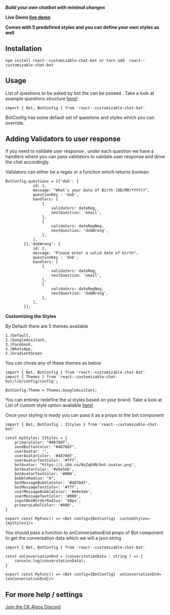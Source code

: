 ***Build your own chatbot with minimal changes***

**Live Demo [live demo](https://chithakumar13.github.io/bot-example)**

**Comes with 5 predefined styles and you can define your own styles as well**

## **Installation**
```
npm install react--customizable-chat-bot or Yarn add  react--customizable-chat-bot
```
 
## **Usage**

List of questions to be asked by bot the can be passed . Take a look at example questions structure [here!](https://github.com/chithakumar13/react-chat-bot/blob/master/src/config/Question/Questionnare.ts)

```
import { Bot, BotConfig } from 'react--customizable-chat-bot'
```
BotConfig has some default set of questions and styles which you can override.

## **Adding Validators to user response**
If you need to validate user response , under each question we have a handlers where you can pass validators to validate user response and drive the chat accordingly.

Validators can either be a regex or a function which returns boolean


```
BotConfig.questions = [{'dob': {
            id: 1,
            message: "What's your Date of Birth (DD/MM/YYYY)?",
            questionKey : 'dob',
            handlers: [
                {
                    validators: dateReg,
                    nextQuestion: 'email',
                },
                {
                    validators: dateRegNeg,
                    nextQuestion: 'dobWrong',
                },
            ],
        }},'dobWrong': {
            id: 2,
            message: "Please enter a valid date of birth",
            questionKey : 'dob',
            handlers: [
                {
                    validators: dateReg,
                    nextQuestion: 'email',
                },
                {
                    validators: dateRegNeg,
                    nextQuestion: 'dobWrong',
                },
            ],
        }];
 ```
 
**Customizing the Styles**

By Default there are 5 themes available 

    1.)Default,
    2.)GoogleAssitant,
    3.)Facebook,
    4.)WhatsApp, 
    5.)GradientGreen   
    
You can chose any of these themes as below    
```
import { Bot, BotConfig } from 'react--customizable-chat-bot'
import { Themes } from 'react--customizable-chat-bot/lib/config/config';

BotConfig.Theme = Themes.GoogleAssitant;
```

You can entirely redefine the ui styles based on your brand.
Take a look at List of custom style option available [here!](https://github.com/chithakumar13/react-chat-bot/blob/master/src/config/style.ts)

Once your styling is ready you can pass it as a props to the bot component

```
import { Bot, BotConfig , IStyles } from 'react--customizable-chat-bot' 

const myStyles: IStyles = {
    primaryColor: "#4870df",
    sendButtonColor: "#4870df",
    userAvatar: '',
    userAvatarColor: '#4870df',
    userAvatarTextColor: '#fff',
    botAvatar: "https://i.ibb.co/NxZqGVN/bot-avatar.png",
    botAvatarColor: '#e6e5eb',
    botAvatarTextColor: '#000',
    bubbleRadius: "0",
    botMessageBubbleColor: '#4870df',
    botMessageTextColor: '#fff',
    userMessageBubbleColor: '#e6e5eb',
    userMessageTextColor: '#000',
    inputBoxBorderRadius: '40px',
    primaryLabelColor: '#000',
}

export const MyFunc() => <Bot config={BotConfig}  customStyles={myStyles}/>
```

You should pass a function to onConversationEnd props of Bot component to get the conversation data which we will a json string

```
import { Bot, BotConfig } from 'react--customizable-chat-bot' 

const onConversationEnd = (converstationData : string ) => {
    console.log(converstationData);
}

export const MyFunc() => <Bot config={BotConfig}  onConversationEnd={onConversationEnd}/>
```
## For more help / settings
<a href="https://discord.gg/qkkW7KFxCV">Join the CK Algos Discord</a> 
